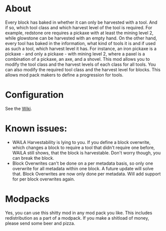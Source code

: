 # About
Every block has baked in whether it can only be harvested with a tool. And if so,
which tool class and which harvest level of the tool is required. For example, 
redstone ore requires a pickaxe with at least the mining level 2, while glowstone
can be harvested with an empty hand. On the other hand, every tool has baked in 
the information, what kind of tools it is and if used as such a tool, which harvest
level it has. For instance, an iron pickaxe is a pickaxe - and only a pickaxe - 
with mining level 2, where a paxel is a combination of a pickaxe, an axe, and a shovel.
This mod allows you to modify the tool class and the harvest levels of each class 
for all tools. You can also modify the required tool class and the harvest level for
blocks. This allows mod pack makers to define a progression for tools.

# Configuration
See the [Wiki](https://github.com/tyra314/ToolProgression/wiki).

# Known issues:
- WAILA Harvestability is lying to you. If you define a block overwrite, which 
  changes a block to require a tool that didn't require one before, WAILA still shows, 
  that the block is harvestable. Don't worry though, you can break the block.
- Block Overwrites can't be done on a per metadata basis, so only one overwrite for all 
  metadata within one block. A future update will solve that. Block Overwrites are now only
  done per metadata. Will add support for per block overwrites again.

# Modpacks
Yes, you can use this shitty mod in any mod pack you like. This includes redistribution as a part of a modpack.
If you make a shitload of money, please send some beer and pizza.
